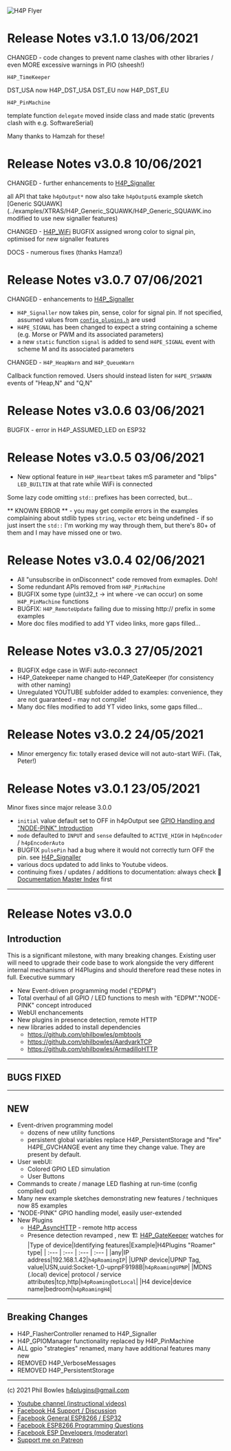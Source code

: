 ![H4P Flyer](../assets/H4PLogoSmall.jpg) 

# Release Notes v3.1.0 13/06/2021

CHANGED - code changes to prevent name clashes with other libraries  / even MORE excessive warnings in PIO (sheesh!)

`H4P_TimeKeeper`

DST_USA now H4P_DST_USA
DST_EU now H4P_DST_EU

`H4P_PinMachine`

template function `delegate` moved inside class and made static (prevents clash with e.g. SoftwareSerial)

Many thanks to Hamzah for these!

# Release Notes v3.0.8 10/06/2021

CHANGED - further enhancements to [H4P_Signaller](h4fc.md)

all API that take `h4pOutput*` now also take `h4pOutput&`
example sketch [Generic SQUAWK](../examples/XTRAS/H4P_Generic_SQUAWK/H4P_Generic_SQUAWK.ino modified to use new signaller features)

CHANGED - [H4P_WiFi](h4wifi.md) BUGFIX assigned wrong color to signal pin, optimised for new signaller features

DOCS - numerous fixes (thanks Hamza!)
# Release Notes v3.0.7 07/06/2021

CHANGED - enhancements to [H4P_Signaller](h4fc.md)

* `H4P_Signaller` now takes pin, sense, color for signal pin. If not specified, assumed values from [`config_plugins.h`](../src/config_plugins.h) are used
* `H4PE_SIGNAL` has been changed to expect a string containing a scheme (e.g. Morse or PWM and its associated parameters)
* a new `static` function `signal` is added to send `H4PE_SIGNAL` event with scheme M and its associated parameters

CHANGED - `H4P_HeapWarn` and  `H4P_QueueWarn`

Callback function removed. Users should instead listen for `H4PE_SYSWARN` events of "Heap,N" and "Q,N"

# Release Notes v3.0.6 03/06/2021

BUGFIX - error in H4P_ASSUMED_LED on ESP32

# Release Notes v3.0.5 03/06/2021

* New optional feature in `H4P_Heartbeat` takes mS parameter and "blips" `LED_BUILTIN` at that rate while WiFi is connected

Some lazy code omitting `std:`: prefixes has been corrected, but...

** KNOWN ERROR ** - you may get compile errors in the examples complaining about stdlib types `string`, `vector` etc being undefined - 
if so just insert the `std::` I'm working my way through them, but there's 80+ of them and I may have missed one or two.

# Release Notes v3.0.4 02/06/2021

* All "unsubscribe in onDisconnect" code removed from exmaples. Doh! 
* Some redundant APIs removed from `H4P_PinMachine`
* BUGFIX some type (uint32_t -> int where -ve can occur) on some  `H4P_PinMachine` functions
* BUGFIX: `H4P_RemoteUpdate` failing due to missing http:// prefix in some examples
* More doc files modified to add YT video links, more gaps filled...
# Release Notes v3.0.3 27/05/2021

* BUGFIX edge case in WiFi auto-reconnect
* H4P_Gatekeeper name changed to H4P_GateKeeper (for consistency with other naming)
* Unregulated YOUTUBE subfolder added to examples: convenience, they are not guaranteed - may not compile!
* Many doc files modified to add YT video links, some gaps filled...

# Release Notes v3.0.2 24/05/2021

* Minor emergency fix: totally erased device will not auto-start WiFi. (Tak, Peter!)
# Release Notes v3.0.1 23/05/2021

Minor fixes since major release 3.0.0

* `initial` value default set to OFF in h4pOutput see [GPIO Handling and "NODE-PINK" Introduction](nodepink.md)
* `mode` defaulted to `INPUT` and `sense` defaulted to `ACTIVE_HIGH`  in `h4pEncoder` / `h4pEncoderAuto`
* BUGFIX `pulsePin` had a bug where it would not correctly turn OFF the pin. see [H4P_Signaller](h4fc.md)
* various docs updated to add links to Youtube videos.
* continuing fixes / updates / additions to documentation: always check :door: [Documentation Master Index](docs/index.md) first

---
# Release Notes v3.0.0
## Introduction

This is a significant milestone, with many breaking changes. Existing user will need to upgrade their code base to work alongside the very different internal mechanisms of H4Plugins and should therefore read these notes in full. Executive summary

* New Event-driven programming model ("EDPM")
* Total overhaul of all GPIO / LED functions to mesh with "EDPM"."NODE-PINK" concept introduced
* WebUI enchancements
* New plugins in presence detection, remote HTTP
* new libraries added to install dependencies
    * https://github.com/philbowles/pmbtools
    * https://github.com/philbowles/AardvarkTCP
    * https://github.com/philbowles/ArmadilloHTTP


---

## **BUGS FIXED**

---

## **NEW**

* Event-driven programming model
    * dozens of new utility functions
    * persistent global variables replace H4P_PersistentStorage and "fire" H4PE_GVCHANGE event any time they change value. They are present by default. 
* User webUI:
  * Colored GPIO LED simulation
  * User Buttons
* Commands to create / manage LED flashing at run-time (config compiled out)
* Many new example sketches demonstrating new features / techniques now 85 examples
* "NODE-PINK" GPIO handling model, easily user-extended
* New Plugins
  * [H4P_AsyncHTTP](h4phttp.md)  - remote http access
  * Presence detection revamped , new :building_construction: [H4P_GateKeeper](gk.md) watches for
    |Type of device|Identifying features|Example|H4Plugins "Roamer" type|
    | :--- | :--- | :--- | :--- |
    |any|IP address|192.168.1.42|`h4pRoamingIP`|
    |UPNP device|UPNP Tag, value|USN,uuid:Socket-1_0-upnpF9198B|`h4pRoamingUPNP`|
    |MDNS (.local) device| protocol / service attributes|tcp,http|`h4pRoamingDotLocal`|
    |H4 device|device name|bedroom|`h4pRoamingH4`|

---

## **Breaking Changes**

* H4P_FlasherController renamed to H4P_Signaller
* H4P_GPIOManager functionality replaced by H4P_PinMachine
* ALL gpio "strategies" renamed, many have additional features many new
* REMOVED H4P_VerboseMessages
* REMOVED H4P_PersistentStorage

---

(c) 2021 Phil Bowles h4plugins@gmail.com

* [Youtube channel (instructional videos)](https://www.youtube.com/channel/UCYi-Ko76_3p9hBUtleZRY6g)
* [Facebook H4  Support / Discussion](https://www.facebook.com/groups/444344099599131/)
* [Facebook General ESP8266 / ESP32](https://www.facebook.com/groups/2125820374390340/)
* [Facebook ESP8266 Programming Questions](https://www.facebook.com/groups/esp8266questions/)
* [Facebook ESP Developers (moderator)](https://www.facebook.com/groups/ESP8266/)
* [Support me on Patreon](https://patreon.com/esparto)